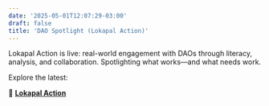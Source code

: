 ```yaml
---
date: '2025-05-01T12:07:29-03:00'
draft: false
title: 'DAO Spotlight (Lokapal Action)'
---
```


Lokapal Action is live: real-world engagement with DAOs through literacy, analysis, and collaboration. Spotlighting what works—and what needs work.

Explore the latest:

🔗 [**Lokapal Action**](https://lokapal-xyz.github.io/action/)
